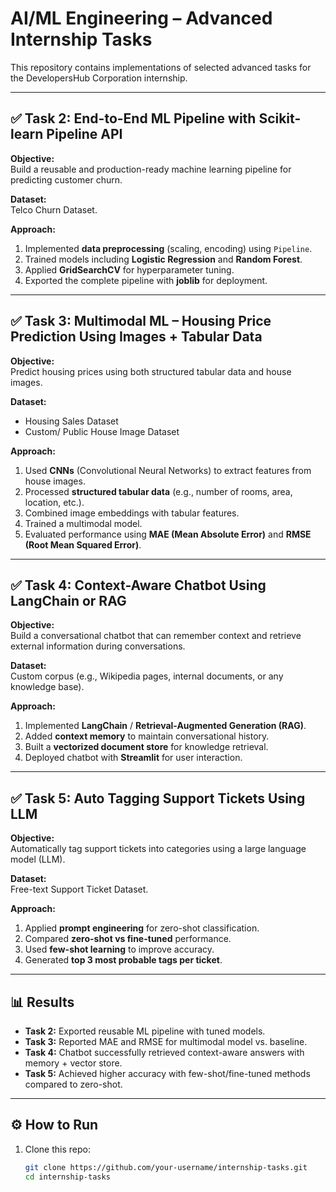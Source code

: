 # AI/ML Engineering – Advanced Internship Tasks  

This repository contains implementations of selected advanced tasks for the DevelopersHub Corporation internship.  

---

## ✅ Task 2: End-to-End ML Pipeline with Scikit-learn Pipeline API  

**Objective:**  
Build a reusable and production-ready machine learning pipeline for predicting customer churn.  

**Dataset:**  
Telco Churn Dataset.  

**Approach:**  
1. Implemented **data preprocessing** (scaling, encoding) using `Pipeline`.  
2. Trained models including **Logistic Regression** and **Random Forest**.  
3. Applied **GridSearchCV** for hyperparameter tuning.  
4. Exported the complete pipeline with **joblib** for deployment.  

---

## ✅ Task 3: Multimodal ML – Housing Price Prediction Using Images + Tabular Data  

**Objective:**  
Predict housing prices using both structured tabular data and house images.  

**Dataset:**  
- Housing Sales Dataset  
- Custom/ Public House Image Dataset  

**Approach:**  
1. Used **CNNs** (Convolutional Neural Networks) to extract features from house images.  
2. Processed **structured tabular data** (e.g., number of rooms, area, location, etc.).  
3. Combined image embeddings with tabular features.  
4. Trained a multimodal model.  
5. Evaluated performance using **MAE (Mean Absolute Error)** and **RMSE (Root Mean Squared Error)**.  

---

## ✅ Task 4: Context-Aware Chatbot Using LangChain or RAG  

**Objective:**  
Build a conversational chatbot that can remember context and retrieve external information during conversations.  

**Dataset:**  
Custom corpus (e.g., Wikipedia pages, internal documents, or any knowledge base).  

**Approach:**  
1. Implemented **LangChain** / **Retrieval-Augmented Generation (RAG)**.  
2. Added **context memory** to maintain conversational history.  
3. Built a **vectorized document store** for knowledge retrieval.  
4. Deployed chatbot with **Streamlit** for user interaction.  

---

## ✅ Task 5: Auto Tagging Support Tickets Using LLM  

**Objective:**  
Automatically tag support tickets into categories using a large language model (LLM).  

**Dataset:**  
Free-text Support Ticket Dataset.  

**Approach:**  
1. Applied **prompt engineering** for zero-shot classification.  
2. Compared **zero-shot vs fine-tuned** performance.  
3. Used **few-shot learning** to improve accuracy.  
4. Generated **top 3 most probable tags per ticket**.  

---

## 📊 Results  

- **Task 2:** Exported reusable ML pipeline with tuned models.  
- **Task 3:** Reported MAE and RMSE for multimodal model vs. baseline.  
- **Task 4:** Chatbot successfully retrieved context-aware answers with memory + vector store.  
- **Task 5:** Achieved higher accuracy with few-shot/fine-tuned methods compared to zero-shot.  

---

## ⚙️ How to Run  

1. Clone this repo:  
   ```bash
   git clone https://github.com/your-username/internship-tasks.git
   cd internship-tasks
